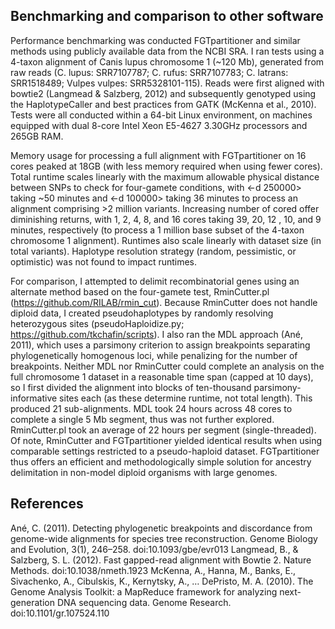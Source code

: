 ## Benchmarking and comparison to other software
Performance benchmarking was conducted FGTpartitioner and similar methods using publicly available data from the NCBI SRA. I ran tests using a 4-taxon alignment of Canis lupus chromosome 1 (~120 Mb), generated from raw reads (C. lupus: SRR7107787; C. rufus: SRR7107783; C. latrans: SRR1518489; Vulpes vulpes: SRR5328101-115). Reads were first aligned with bowtie2 (Langmead & Salzberg, 2012) and subsequently genotyped using the HaplotypeCaller and best practices from GATK (McKenna et al., 2010). Tests were all conducted within a 64-bit Linux environment, on machines equipped with dual 8-core Intel Xeon E5-4627 3.30GHz processors and 265GB RAM.

Memory usage for processing a full alignment with FGTpartitioner on 16 cores peaked at 18GB (with less memory required when using fewer cores). Total runtime scales linearly with the maximum allowable physical distance between SNPs to check for four-gamete conditions, with <-d 250000> taking ~50 minutes and <-d 100000> taking 36 minutes to process an alignment comprising >2 million variants. Increasing number of cored offer diminishing returns, with 1, 2, 4, 8, and 16 cores taking 39, 20, 12 , 10, and 9 minutes, respectively (to process a 1 million base subset of the 4-taxon chromosome 1 alignment). Runtimes also scale linearly with dataset size (in total variants). Haplotype resolution strategy (random, pessimistic, or optimistic) was not found to impact runtimes.

For comparison, I attempted to delimit recombinatorial genes using an alternate method based on the four-gamete test, RminCutter.pl (https://github.com/RILAB/rmin_cut). Because RminCutter does not handle diploid data, I created pseudohaplotypes by randomly resolving heterozygous sites (pseudoHaploidize.py; https://github.com/tkchafin/scripts). I also ran the MDL approach (Ané, 2011), which uses a parsimony criterion to assign breakpoints separating phylogenetically homogenous loci, while penalizing for the number of breakpoints. Neither MDL nor RminCutter could complete an analysis on the full chromosome 1 dataset in a reasonable time span (capped at 10 days), so I first divided the alignment into blocks of ten-thousand parsimony-informative sites each (as these determine runtime, not total length). This produced 21 sub-alignments. MDL took 24 hours across 48 cores to complete a single 5 Mb segment, thus was not further explored. RminCutter.pl took an average of 22 hours per segment (single-threaded). Of note, RminCutter and FGTpartitioner yielded identical results when using comparable settings restricted to a pseudo-haploid dataset. FGTpartitioner thus offers an efficient and methodologically simple solution for ancestry delimitation in non-model diploid organisms with large genomes.
 
## References

Ané, C. (2011). Detecting phylogenetic breakpoints and discordance from genome-wide alignments for species tree reconstruction. Genome Biology and Evolution, 3(1), 246–258. doi:10.1093/gbe/evr013
Langmead, B., & Salzberg, S. L. (2012). Fast gapped-read alignment with Bowtie 2. Nature Methods. doi:10.1038/nmeth.1923
McKenna, A., Hanna, M., Banks, E., Sivachenko, A., Cibulskis, K., Kernytsky, A., … DePristo, M. A. (2010). The Genome Analysis Toolkit: a MapReduce framework for analyzing next-generation DNA sequencing data. Genome Research. doi:10.1101/gr.107524.110

